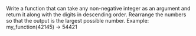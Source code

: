 Write a function that can take any non-negative integer as an argument and return it along with the digits in descending order. 
Rearrange the numbers so that the output is the largest possible number.
Example: my_function(42145) -> 54421